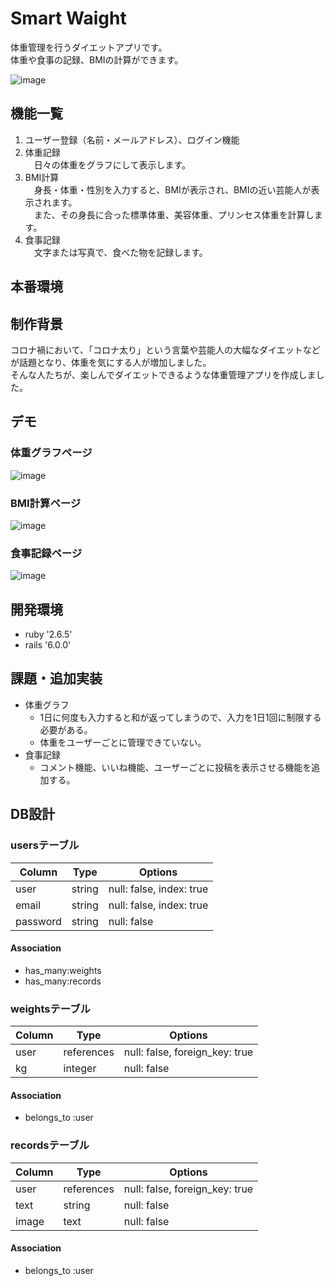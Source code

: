 # Smart Waight
体重管理を行うダイエットアプリです。  
体重や食事の記録、BMIの計算ができます。

![image](https://user-images.githubusercontent.com/66629789/100531081-73ac5600-323d-11eb-891d-e33a68b0899d.png)

## 機能一覧
1. ユーザー登録（名前・メールアドレス）、ログイン機能
2. 体重記録  
　日々の体重をグラフにして表示します。
3. BMI計算  
　身長・体重・性別を入力すると、BMIが表示され、BMIの近い芸能人が表示されます。  
　また、その身長に合った標準体重、美容体重、プリンセス体重を計算します。
4. 食事記録  
　文字または写真で、食べた物を記録します。
 
## 本番環境

## 制作背景  
  コロナ禍において、「コロナ太り」という言葉や芸能人の大幅なダイエットなどが話題となり、体重を気にする人が増加しました。  
  そんな人たちが、楽しんでダイエットできるような体重管理アプリを作成しました。

## デモ
### 体重グラフページ
![image](https://user-images.githubusercontent.com/66629789/100531110-a0f90400-323d-11eb-9003-8558d3533dd9.png)
### BMI計算ページ
![image](https://user-images.githubusercontent.com/66629789/100531113-b40bd400-323d-11eb-8230-0e0897a2cc20.png)
### 食事記録ページ
![image](https://user-images.githubusercontent.com/66629789/100531121-c2f28680-323d-11eb-8b75-4b52f06ba529.png)



## 開発環境
* ruby '2.6.5'
* rails '6.0.0'


## 課題・追加実装
- 体重グラフ　　
  - 1日に何度も入力すると和が返ってしまうので、入力を1日1回に制限する必要がある。
  - 体重をユーザーごとに管理できていない。
- 食事記録
  - コメント機能、いいね機能、ユーザーごとに投稿を表示させる機能を追加する。

## DB設計

### usersテーブル

|Column  |Type  |Options                 |
|--------|------|------------------------|
|user    |string|null: false, index: true|
|email   |string|null: false, index: true|
|password|string|null: false             |

#### Association
- has_many:weights
- has_many:records

### weightsテーブル

|Column|Type      |Options                       |
|------|----------|------------------------------|
|user  |references|null: false, foreign_key: true|
|kg    |integer   |null: false                   |

#### Association
- belongs_to :user

### recordsテーブル

|Column|Type      |Options                       |
|------|----------|------------------------------|
|user  |references|null: false, foreign_key: true|
|text  |string    |null: false                   |
|image |text      |null: false                   |

#### Association
- belongs_to :user

